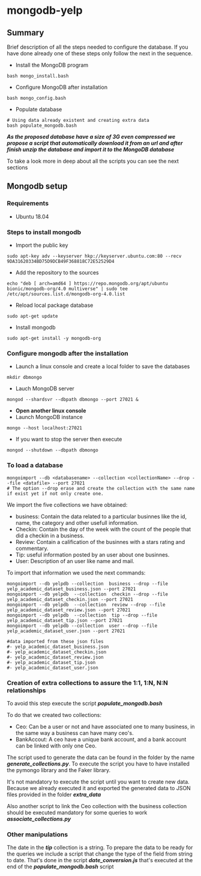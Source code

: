 # mongodb-yelp
## Summary

Brief description of all the steps needed to configure the database. If you have done already one of these steps only follow the next in the sequence.
- Install the MongoDB program
```
bash mongo_install.bash
```
- Configure MongoDB after installation
```
bash mongo_config.bash
```
- Populate database
```
# Using data already existent and creating extra data
bash populate_mongodb.bash
```
***As the proposed database have a size of 3G even compressed we propose a script that automatically download it from an url and after finish unzip the database and import it to the MongoDB database***

To take a look more in deep about all the scripts you can see the next sections

## Mongodb setup

### Requirements
- Ubuntu 18.04

### Steps to install mongodb
- Import the public key
```
sudo apt-key adv --keyserver hkp://keyserver.ubuntu.com:80 --recv 9DA31620334BD75D9DCB49F368818C72E52529D4
```
- Add the repository to the sources
```
echo "deb [ arch=amd64 ] https://repo.mongodb.org/apt/ubuntu bionic/mongodb-org/4.0 multiverse" | sudo tee /etc/apt/sources.list.d/mongodb-org-4.0.list
```
- Reload local package database
```
sudo apt-get update
```
- Install mongodb
```
sudo apt-get install -y mongodb-org
```

### Configure mongodb after the installation
- Launch a linux console and create a local folder to save the databases
```
mkdir dbmongo
```
- Lauch MongoDB server
```
mongod --shardsvr --dbpath dbmongo --port 27021 &
```
- **Open another linux console**
- Launch MongoDB instance
```
mongo --host localhost:27021
```
- If you want to stop the server then execute
```
mongod --shutdown --dbpath dbmongo
```

### To load a database
```
mongoimport --db <databasename> --collection <collectionName> --drop --file <datafile> --port 27021
# The option --drop erase and create the collection with the same name if exist yet if not only create one.
```

We import the five collections we have obtained:
- business: Contain the data related to a particular businnes like the id, name, the category and other usefull information.
- Checkin: Contain the day of the week with the count of the people that did a checkin in a business.
- Review: Contain a calification of the businnes with a stars rating and commentary.
- Tip: useful information posted by an user about one businnes.
- User: Description of an user like name and mail.

To import that information we used the next commands:
```
mongoimport --db yelpdb --collection  business --drop --file yelp_academic_dataset_business.json --port 27021
mongoimport --db yelpdb  --collection  checkin --drop --file yelp_academic_dataset_checkin.json --port 27021
mongoimport --db yelpdb  --collection  review --drop --file yelp_academic_dataset_review.json --port 27021
mongoimport --db yelpdb  --collection  tip --drop --file yelp_academic_dataset_tip.json --port 27021
mongoimport --db yelpdb --collection  user --drop --file yelp_academic_dataset_user.json --port 27021

#data imported from these json files
#- yelp_academic_dataset_business.json
#- yelp_academic_dataset_checkin.json
#- yelp_academic_dataset_review.json
#- yelp_academic_dataset_tip.json
#- yelp_academic_dataset_user.json
```


### Creation of extra collections to assure the 1:1, 1:N, N:N relationships

To avoid this step execute the script ***populate_mongodb.bash***

To do that we created two collections:
- Ceo: Can be a user or not and have associated one to many business, in the same way a business can have many ceo's.
- BankAccout: A ceo have a unique bank account, and a bank account can be linked with only one Ceo.

The script used to generate the data can be found in the folder by the name ***generate_collections.py***. To execute the script you have to have installed the pymongo library and the Faker library.

It's not mandatory to execute the script until you want to create new data. Because we already executed it and exported the generated data to JSON files provided in the folder ***extra_data***

Also another script to link the Ceo collection with the business collection should be executed mandatory for some queries to work ***associate_collections.py***

### Other manipulations

The date in the ***tip*** collection is a string. To prepare the data to be ready for the queries we include a script that change the type of the field from string to date. That's done in the script ***date_conversion.js*** that's executed at the end of the ***populate_mongodb.bash*** script
